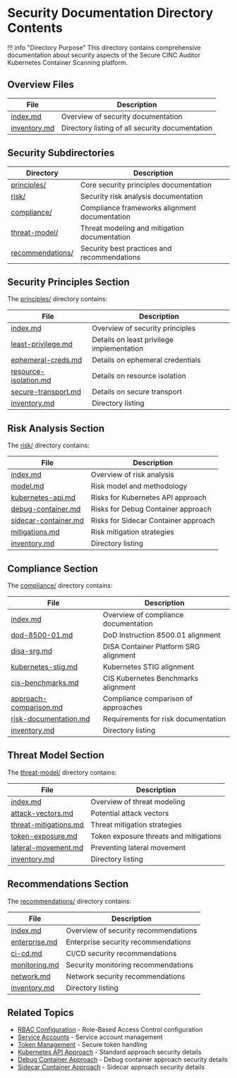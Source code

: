 # Security Documentation Directory Contents

!!! info "Directory Purpose"
    This directory contains comprehensive documentation about security aspects of the Secure CINC Auditor Kubernetes Container Scanning platform.

## Overview Files

| File | Description |
|------|-------------|
| [index.md](index.md) | Overview of security documentation |
| [inventory.md](inventory.md) | Directory listing of all security documentation |

## Security Subdirectories

| Directory | Description |
|-----------|-------------|
| [principles/](principles/index.md) | Core security principles documentation |
| [risk/](risk/index.md) | Security risk analysis documentation |
| [compliance/](compliance/index.md) | Compliance frameworks alignment documentation |
| [threat-model/](threat-model/index.md) | Threat modeling and mitigation documentation |
| [recommendations/](recommendations/index.md) | Security best practices and recommendations |

## Security Principles Section

The [principles/](principles/index.md) directory contains:

| File | Description |
|------|-------------|
| [index.md](principles/index.md) | Overview of security principles |
| [least-privilege.md](principles/least-privilege.md) | Details on least privilege implementation |
| [ephemeral-creds.md](principles/ephemeral-creds.md) | Details on ephemeral credentials |
| [resource-isolation.md](principles/resource-isolation.md) | Details on resource isolation |
| [secure-transport.md](principles/secure-transport.md) | Details on secure transport |
| [inventory.md](principles/inventory.md) | Directory listing |

## Risk Analysis Section

The [risk/](risk/index.md) directory contains:

| File | Description |
|------|-------------|
| [index.md](risk/index.md) | Overview of risk analysis |
| [model.md](risk/model.md) | Risk model and methodology |
| [kubernetes-api.md](risk/kubernetes-api.md) | Risks for Kubernetes API approach |
| [debug-container.md](risk/debug-container.md) | Risks for Debug Container approach |
| [sidecar-container.md](risk/sidecar-container.md) | Risks for Sidecar Container approach |
| [mitigations.md](risk/mitigations.md) | Risk mitigation strategies |
| [inventory.md](risk/inventory.md) | Directory listing |

## Compliance Section

The [compliance/](compliance/index.md) directory contains:

| File | Description |
|------|-------------|
| [index.md](compliance/index.md) | Overview of compliance documentation |
| [dod-8500-01.md](compliance/dod-8500-01.md) | DoD Instruction 8500.01 alignment |
| [disa-srg.md](compliance/disa-srg.md) | DISA Container Platform SRG alignment |
| [kubernetes-stig.md](compliance/kubernetes-stig.md) | Kubernetes STIG alignment |
| [cis-benchmarks.md](compliance/cis-benchmarks.md) | CIS Kubernetes Benchmarks alignment |
| [approach-comparison.md](compliance/approach-comparison.md) | Compliance comparison of approaches |
| [risk-documentation.md](compliance/risk-documentation.md) | Requirements for risk documentation |
| [inventory.md](compliance/inventory.md) | Directory listing |

## Threat Model Section

The [threat-model/](threat-model/index.md) directory contains:

| File | Description |
|------|-------------|
| [index.md](threat-model/index.md) | Overview of threat modeling |
| [attack-vectors.md](threat-model/attack-vectors.md) | Potential attack vectors |
| [threat-mitigations.md](threat-model/threat-mitigations.md) | Threat mitigation strategies |
| [token-exposure.md](threat-model/token-exposure.md) | Token exposure threats and mitigations |
| [lateral-movement.md](threat-model/lateral-movement.md) | Preventing lateral movement |
| [inventory.md](threat-model/inventory.md) | Directory listing |

## Recommendations Section

The [recommendations/](recommendations/index.md) directory contains:

| File | Description |
|------|-------------|
| [index.md](recommendations/index.md) | Overview of security recommendations |
| [enterprise.md](../developer-guide/deployment/scenarios/enterprise.md) | Enterprise security recommendations |
| [ci-cd.md](../architecture/deployment/ci-cd-deployment.md) | CI/CD security recommendations |
| [monitoring.md](../developer-guide/deployment/advanced-topics/monitoring.md) | Security monitoring recommendations |
| [network.md](recommendations/network.md) | Network security recommendations |
| [inventory.md](recommendations/inventory.md) | Directory listing |

## Related Topics

- [RBAC Configuration](../rbac/index.md) - Role-Based Access Control configuration
- [Service Accounts](../service-accounts/index.md) - Service account management
- [Token Management](../tokens/index.md) - Secure token handling
- [Kubernetes API Approach](../approaches/kubernetes-api/index.md) - Standard approach security details
- [Debug Container Approach](../approaches/debug-container/index.md) - Debug container approach security details
- [Sidecar Container Approach](../approaches/sidecar-container/index.md) - Sidecar approach security details
